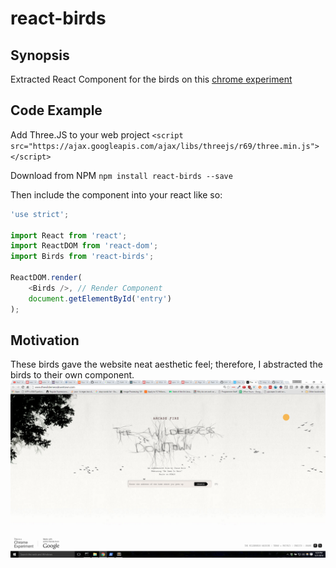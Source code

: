 # react-birds

## Synopsis
Extracted React Component for the birds on this [chrome experiment](http://www.thewildernessdowntown.com/)


## Code Example
Add Three.JS to your web project `<script src="https://ajax.googleapis.com/ajax/libs/threejs/r69/three.min.js"></script>`

Download from NPM `npm install react-birds --save`

Then include the component into your react like so:
```javascript
'use strict';

import React from 'react';
import ReactDOM from 'react-dom';
import Birds from 'react-birds';

ReactDOM.render(
    <Birds />, // Render Component
    document.getElementById('entry')
);
```

## Motivation
These birds gave the website neat aesthetic feel; therefore, I abstracted the birds to their own component.
![alt text](screenshot.png)

